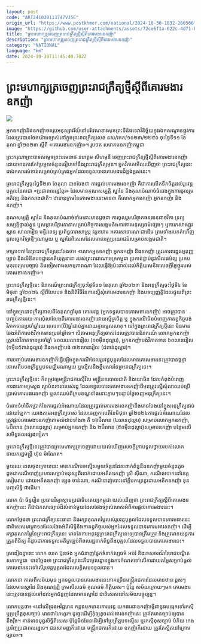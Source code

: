 ```yaml
---
layout: post
code: "ART241030113747VJ5E"
origin_url: "https://www.postkhmer.com/national/2024-10-30-1832-260566"
image: "https://github.com/user-attachments/assets/72ce6f1a-022c-4d71-b868-ab7b3c7c8690"
title: "ព្រះ​មហាក្សត្រ​ចេញ​ព្រះរាជក្រឹត្យ​ថ្មី​ស្ដីពី​គោរមងារ​ឧកញ៉ា"
description: "​​ព្រះ​មហាក្សត្រ​ចេញ​ព្រះរាជក្រឹត្យ​ថ្មី​ស្ដីពី​គោរមងារ​ឧកញ៉ា​"
category: "NATIONAL"
language: "km"
date: 2024-10-30T11:45:40.702Z
---
```


# ព្រះ​មហាក្សត្រ​ចេញ​ព្រះរាជក្រឹត្យ​ថ្មី​ស្ដីពី​គោរមងារ​ឧកញ៉ា

![](https://github.com/user-attachments/assets/4f78064a-00da-456d-a955-53df5bbb1f3e)

អ្នក​ឧកញ៉ា​និង​ឧកញ៉ា​ថតរូប​អនុស្សាវរីយ៍​នៅ​បរិវេណ​ខាង​មុខ​ព្រះ​ទីន័ងទេវា​វិនិច្ឆ័យ​ក្នុង​ឯកសណ្ឋាន​ផ្លូវការ​ដែល​ត្រូវ​បាន​ចែង​យ៉ាង​ច្បាស់​នៅ​ក្នុង​ព្រះរាជ​ក្រឹត្យ​លេខ នស/រកត/១០២៣/២២៥០ ចុះថ្ងៃទី១១ ខែ​តុលា ឆ្នាំ​២០២៣ ស្តីពី «គោរមងារឧកញ៉ា»។ រូបថត សមាគម​ឧកញ៉ាកម្ពុជា

ព្រះ​ករុណា​ព្រះ​បាទ​សម្ដេច​ព្រះ​បរមនាថ​ នរោត្តម​ សីហមុនី ​ចេញ​ព្រះរាជក្រឹត្យ​ថ្មី​ស្ដី​ពី​គោរមងារ​ឧកញ៉ា ដោយ​មាន​ការ​កែ​ប្រែ​មួយ​ចំនួន​ធៀប​ទៅ​នឹង​ព្រះរាជក្រឹត្យ​មុន។ អ្នក​វិភាគ​មើល​ឃើញ​ថា ព្រះរាជក្រឹត្យ​នេះ​ជា​ឯកសារ​សំខាន់​សម្រាប់​គ្រប់គ្រង​អ្នក​ដែល​ទទួល​បាន​គោរមងារ​ដ៏​ខ្ពង់ខ្ពស់​នេះ។

ព្រះរាជក្រឹត្យ​ចុះ​ថ្ងៃទី​២៣ ខែតុលា បាន​ចែង​ថា ការ​ផ្ដល់​គោរមងារ​ឧកញ៉ា គឺជា​ការ​លើក​ទឹក​ចិត្ត​ដល់​រូបវន្ត​បុគ្គល​ដែល​ជា​ «ប្រជា​ពលរដ្ឋ​ខ្មែរ» ដែល​មាន​គុណ​សម្បត្តិ​ ស្នាដៃ និង​គុណ​បំណាច់​ធំធេង​ក្នុង​ការ​ចូល​រួម​អភិវឌ្ឍ​ និង​កសាង​ជាតិ។ ឋានានុក្រម​នៃ​គោរមងារ​នេះ​មាន​៣ គឺ​លោក​អ្នក​ឧកញ៉ា អ្នក​ឧកញ៉ា និង​ឧកញ៉ា។

គុណសម្បត្តិ ស្នាដៃ និង​គុណបំណាច់​ទាំង​នោះ​មាន​ដូច​ជា ​ការ​ចូលរួម​បរិច្ចាគ​ធនធាន​ជា​ថវិកា ទ្រព្យ​សម្បត្តិ​ផ្ទាល់​ខ្លួន ឬ​សម្ភារ​បរិក្ខារ​នានា​សម្រាប់​កិច្ចការ​សង្គម​និង​ការងារ​មនុស្សធម៌​ផ្សេងៗ ឬ​ការ​កសាង​ផ្លូវ ស្ពាន សាលារៀន មន្ទីរពេទ្យ ប្រព័ន្ធ​ធារាសាស្ត្រ វត្តអារាម អគារ​សាធារណៈ​ជាដើម ព្រម​ទាំង​របក​គំហើញ​នូវ​បច្ចេកវិទ្យា​ថ្មីៗ​ណាមួយ ឬ ស្នាដៃ​ពិសេស​ដែល​មាន​អត្ថប្រយោជន៍​សម្រាប់​សង្គមជាតិ។

មាត្រា​១៧ នៃ​ព្រះរាជក្រឹត្យ​នេះ​ចែង​ថា៖ «លោក​អ្នក​ឧកញ៉ា អ្នក​ឧកញ៉ា និង​ឧកញ៉ា ត្រូវ​គោរព​រដ្ឋធម្មនុញ្ញ ច្បាប់ និង​លិខិត​បទដ្ឋាន​គតិយុត្ត​នានា របស់​ព្រះរាជាណាចក្រ​កម្ពុជា ប្រកាន់​ខ្ជាប់​នូវ​សីលធម៌​ល្អ ប្រកប​មុខ​របរ​ស្រប​ច្បាប់ និង​ចៀស​វាង​សកម្មភាព​ណា ដែល​ធ្វើ​ឱ្យ​ប៉ះ​ពាល់​ដល់​កិត្តិយស​និង​សេចក្តី​ថ្លៃ​ថ្នូរ​របស់​គោរមងារ​ឧកញ៉ា»។

ព្រះរាជក្រឹត្យ​ថ្មី​នេះ និរាករណ៍​ព្រះរាជក្រឹត្យ​ចុះ​ថ្ងៃ​ទី១១ ខែតុលា ឆ្នាំ​២០២៣ និង​អនុក្រឹត្យ​ចុះ​ថ្ងៃ​ទី៤ ខែ​មិថុនា ឆ្នាំ​២០២៤ ស្ដីពី​បែប​បទ​ និង​នីតិវិធី​នៃ​ការ​ស្នើ​សុំ​គោរមងារ​ឧកញ៉ា និង​បទប្បញ្ញត្តិ​ដែល​ផ្ទុយ​ពី​ព្រះរាជក្រឹត្យ​ថ្មី​នេះ។

នៅ​ក្នុង​ព្រះរាជក្រឹត្យ​កាល​ពី​ខែ​តុលា​ឆ្នាំ​មុន គោរមវន្ត​ (អ្នក​ទទួល​បាន​គោរមងារ​ឧកញ៉ា) អាច​ត្រូវ​បាន​បញ្ចប់​តាម​រយៈ​ការ​សុំ​លា​លែង​ពី​គោរមងារ​ឧកញ៉ា​ដោយ​ស្ម័គ្រចិត្ត ឬ ក្នុង​ករណី​មិន​បំពេញ​កាតព្វកិច្ច​បង់​វិភាគទាន​ប្រចាំ​ឆ្នាំ​រយៈ​ពេល​៣​(បី)​ឆ្នាំ​ជាប់​គ្នា​ដោយ​គ្មាន​មូលហេតុ។ នៅ​ក្នុង​ព្រះរាជក្រឹត្យ​ថ្មី​នេះ មិន​មាន​ចែង​អំពី​ការ​បង់​វិភាគ​ទាន​ប្រចាំ​ឆ្នាំ​ទេ។ បើ​តាម​អនុក្រឹត្យ​ចាស់​ដែល​ត្រូវ​បាន​និរាករណ៍ លោក​អ្នក​ឧកញ៉ា​ត្រូវ​បង់​វិភាគ​ទាន​ប្រចាំ​ឆ្នាំ ៤០០​រយ​លាន​រៀល (១០​ម៉ឺន​ដុល្លារ), អ្នក​ឧកញ៉ា​បង់​វិភាគទាន ៦០​លាន​រៀល (១ម៉ឺន​៥ពាន់​ដុល្លារ) និង​ឧកញ៉ា​បង់​ ៣២​លាន​រៀល (៨ពាន់​ដុល្លារ)។

ការ​បញ្ចប់​គោរមងារ​ឧកញ៉ា​ក៏​ធ្វើ​ឡើង​ក្នុង​ករណី​ដែល​រូបវន្ត​បុគ្គល​ដែល​មាន​គោរមងារ​នេះ​ត្រូវ​បាន​ផ្ដន្ទាទោស​ពី​បទឧក្រិដ្ឋ​ឬ​បទ​មជ្ឈិម​ណាមួយ ឬ​ល្មើស​នឹង​ខ្លឹមសារ​នៃ​ព្រះរាជក្រឹត្យ​នេះ។ 

ព្រះរាជក្រឹត្យ​​ថ្មី​នេះ ក៏​តម្រូវ​ឲ្យ​​មន្ត្រី​រាជការ​ស៊ីវិល មន្ត្រី​នគរបាល​ជាតិ និង​យោធិន ដែល​កំពុង​បំពេញ​ការងារ​តាម​ក្រសួង ស្ថាប័ន​នានា​របស់​រដ្ឋ ដែល​ទទួល​បាន​គោរមងារ​ឧកញ៉ា​ពី​មុន​ ត្រូវ​ស្នើ​សុំ​លា​ឈប់​ប្រើ​ប្រាស់​គោរមងារ​ឧកញ៉ា ឬ​លា​ឈប់​ពី​ក្របខណ្ឌ​​ទាំងនោះ​ភ្លាមៗ​បន្ទាប់​ថ្ងៃ​ចេញ​អនុក្រឹត្យ​នេះ។

ចំពោះ​ទំហំ​ទឹក​ប្រាក់​នៃ​ការ​ផ្ដល់​អំណោយ​ដែល​ត្រូវ​ផ្ដល់​គោរមងារ​ឧកញ៉ា​ នឹង​មាន​ចែង​នៅ​ក្នុង​អនុក្រឹត្យ​ដាច់​ដោយ​ឡែក។ យោង​តាម​អនុក្រឹត្យ​ចាស់ ដែល​ចេញ​កាល​ពី​ខែ​មិថុនា ឆ្នាំ២០២៤​ ការ​ផ្ដល់​អំណោយ​ដែល​ត្រូវ​ផ្ដល់​គោរមងារ​ឧកញ៉ា​តាម​លំដាប់​ទាំង​៣ គឺ ១៦​ប៊ីលាន​ (៤​លាន​ដុល្លារ) សម្រាប់​លោក​អ្នក​ឧកញ៉ា, ៤ប៊ីលាន (១លាន​ដុល្លារ)​ សម្រាប់​អ្នក​ឧកញ៉ា និង ២ប៊ីលាន​ (៥០ម៉ឺន​ដុល្លារ)​ សម្រាប់​ឧកញ៉ា បន្ថែម​លើ​សមិទ្ធផល​ផ្សេង​ទៀត។

ព្រះរាជក្រឹត្យ​ថ្មី​នេះ​ត្រូវ​បាន​ព្រះ​មហាក្សត្រ​ចេញ​ ដោយ​យល់​ឃើញ​សេចក្ដី​ក្រាប​ទូល​ថ្វាយ​របស់​លោក​នាយក​រដ្ឋ​មន្ត្រី ហ៊ុន ម៉ាណែត។

មួយ​រយៈ​ពេល​ចុងក្រោយ​នេះ មាន​ករណី​បទ​ល្មើស​មួយ​ចំនួន​ដែល​ពាក់​ព័ន្ធ​នឹង​ឧកញ៉ា​មួយ​ចំនួន​តូច ដូចជា​ករណី​បាញ់​ប្រហារ​សម្លាប់​មនុស្ស​ពីរ​នាក់​ដោយ​អតីត​ឧកញ៉ា ស្រី ស៊ីណា, ករណី​ឆបោក​នៅ​ខេត្ត​សៀមរាប ដោយ​អតីត​ឧកញ៉ា ឡេង ចាន់ណា, ករណី​បាញ់​បោះ​នៅ​ក្លឹប​កម្សាន្ត​ដោយ​អតីត​ឧកញ៉ា ខុន បញ្ចសិទ្ធិ ជាដើម។

លោក ប៉ា ច័ន្ទរឿន ប្រធាន​វិទ្យាស្ថាន​ប្រជាធិបតេយ្យ​កម្ពុជា យល់​ឃើញ​ថា ព្រះរាជក្រឹត្យ​ស្ដី​ពី​គោរមងារ​ឧកញ៉ា​នេះ គឺ​ជា​ឯកសារ​ច្បាប់​ដ៏​សំខាន់​មួយ​ដែល​ចែង​ច្បាស់​លាស់​អំពី​ការ​ផ្ដល់​គោរមងារ​នេះ។ 

លោក​ថ្លែង​ថា ព្រះរាជក្រឹត្យ​នេះ​ធានា និង​រក្សា​គុណ​តម្លៃ​របស់​រូបវន្ត​បុគ្គល​ដែល​ទទួល​បាន​គោរមងារ​នេះ ជា​ពិសេស​មាត្រា​១៧​ដែល​ចែង​អំពី​សិទ្ធិ​ និង​កាតព្វកិច្ច​របស់​អ្នក​ដែល​ទទួល​បាន​គោរមងារ​ឧកញ៉ា។ ដើម្បី​រក្សា​គុណតម្លៃ​នៃ​ព្រះរាជក្រឹត្យ​នេះ មានតែ​ការ​អនុវត្ត​ព្រះរាជក្រឹត្យ​នេះ​ឲ្យ​បាន​ត្រឹម​ត្រូវ និង​ត្រូវ​មាន​យន្តការ​ត្រួត​ពិនិត្យ ក៏ដូចជា​ការ​ទទួល​មតិ​ត្រឡប់​ពី​ពលរដ្ឋ​ពាក់​ព័ន្ធ​នឹង​បុគ្គល​ដែល​ទទួល​បាន​គោរមងារ​នេះ។

ស្រដៀង​គ្នា​នេះ លោក ឈត ប៊ុនថង អ្នក​ជំនាញ​ផ្នែក​ទំនាក់​វប្បធម៌ អប់រំ និង​ទេសចរណ៍​ នៃ​រាជបណ្ឌិត​សភា​កម្ពុជា  បាន​ថ្លែង​ថា ព្រះរាជក្រឹត្យ​នេះ​គឺជា​មូលដ្ឋាន​ក្នុង​ការ​កំណត់​ទៅ​លើ​ការ​វាយ​តម្លៃ​សម្រាប់​ផ្ដល់​គោរមងារ​នេះ​ទៅ​លើ​រូបវន្ត​បុគ្គល​ដែល​សក្ដិសម​ទទួល​បាន។ 

លោក​ថា កាល​ពី​សម័យ​មុន អ្នក​ទទួល​បាន​គោរមងារ​នេះ​ភាគ​ច្រើន​មន្ត្រី​រាជការ​ដែល​មាន​ឋានៈ​ខ្ពស់ៗ ដែល​មាន​ស្នាដៃ និង​គុណវុឌ្ឍិ ក្រមសីលធម៌ គុណធម៌​ កិត្តិយស។ ប៉ុន្តែ សម័យ​ក្រោយៗ​មក គោរមងារ​នេះ​ត្រូវ​បាន​ផ្ដល់​ទៅ​ដល់​អ្នក​ជំនួញ​ដែល​មាន​ស្នាដៃ ជា​ពិសេស​នៅ​សម័យ​បច្ចុប្បន្ន។

លោក​បន្ត​ថា៖ «នៅ​លើ​ជ្រុង​អវិជ្ជមាន កន្លង​មក​មាន​គោរមវន្ត យក​ងារ​ជា​ឧកញ៉ា​ធ្វើ​ជា​ខ្នង​បង្អេក​ទៅ​រក​ស៊ី ឬ​ប្រព្រឹត្ត​ខុស​ច្បាប់​ មាន​ជា​ហែហូរ។ ដូច្នេះ​ដើម្បី​កុំ​ឲ្យ​ខូច​ដល់​ងារ​ឧកញ៉ា​នេះ ត្រូវ​តែ​មាន​ច្បាប់​ឲ្យ​បាន​តឹងរ៉ឹង។ គាត់​មាន​បុព្វសិទ្ធិ​ពិសេស ប៉ុន្តែ​មិន​មែន​ដើម្បី​ទៅ​ប្រព្រឹត្ត​បទ​ល្មើស ឬ​រក​ស៊ី​ខុស​ច្បាប់​ បំភ័យ កេងប្រវ័ញ្ច​ប្រជាពលរដ្ឋ​ទេ។ ជន​សាមញ្ញ​ក៏​ដោយ មន្ត្រីរាជការ​ក៏ដោយ ឧកញ៉ា​ក៏​ដោយ ត្រូវ​តែ​ស្ថិត​នៅ​ក្រោម​ច្បាប់»៕